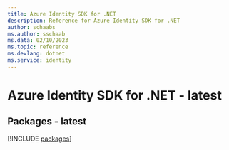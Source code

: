 ```yaml
---
title: Azure Identity SDK for .NET
description: Reference for Azure Identity SDK for .NET
author: schaabs
ms.author: sschaab
ms.data: 02/10/2023
ms.topic: reference
ms.devlang: dotnet
ms.service: identity
---
```

# Azure Identity SDK for .NET - latest
## Packages - latest
[!INCLUDE [packages](identity-index.md)]